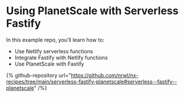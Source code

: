 # Using PlanetScale with Serverless Fastify

In this example repo, you’ll learn how to:

-  Use Netlify serverless functions
-  Integrate Fastify with Netlify functions
-  Use PlanetScale with Fastify

{% github-repository url="https://github.com/nrwl/nx-recipes/tree/main/serverless-fastify-planetscale#serverless--fastify--planetscale" /%}
